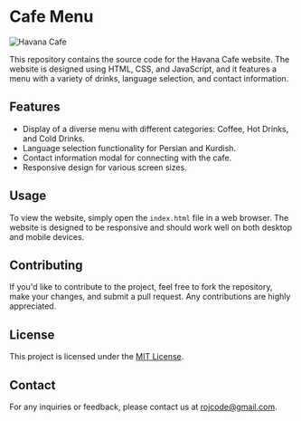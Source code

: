 #  Cafe Menu

![Havana Cafe](https://s8.uupload.ir/files/screen_shot_1402-11-11_at_22.26.11_q5fx.png)

This repository contains the source code for the Havana Cafe website. The website is designed using HTML, CSS, and JavaScript, and it features a menu with a variety of drinks, language selection, and contact information.


## Features

- Display of a diverse menu with different categories: Coffee, Hot Drinks, and Cold Drinks.
- Language selection functionality for Persian and Kurdish.
- Contact information modal for connecting with the cafe.
- Responsive design for various screen sizes.

## Usage

To view the website, simply open the `index.html` file in a web browser. The website is designed to be responsive and should work well on both desktop and mobile devices.

## Contributing

If you'd like to contribute to the project, feel free to fork the repository, make your changes, and submit a pull request. Any contributions are highly appreciated.

## License

This project is licensed under the [MIT License](LICENSE).

## Contact

For any inquiries or feedback, please contact us at [rojcode@gmail.com](mailto:rojcode@gmail.com).

